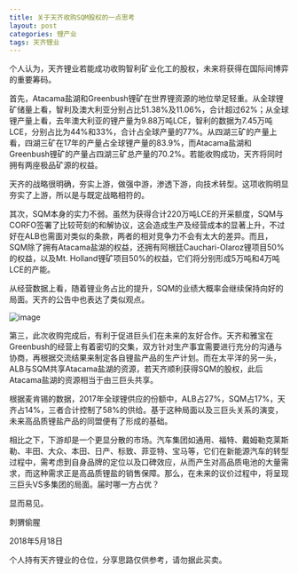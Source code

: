 ```yaml
---
title: 关于天齐收购SQM股权的一点思考
layout: post
categories: 锂产业
tags: 天齐锂业
---
```

个人认为，天齐锂业若能成功收购智利矿业化工的股权，未来将获得在国际间博弈的重要筹码。

首先，Atacama盐湖和Greenbush锂矿在世界锂资源的地位举足轻重。从全球锂矿储量上看，智利及澳大利亚分别占比51.38%及11.06%，合计超过62%；从全球锂产量上看，去年澳大利亚的锂产量为9.88万吨LCE，智利的数据为7.45万吨LCE，分别占比为44%和33%，合计占全球产量的77%。从四湖三矿的产量上看，四湖三矿在17年的产量占全球锂产量的83.9%，而Atacama盐湖和Greenbush锂矿的产量占四湖三矿总产量的70.2%。若能收购成功，天齐将同时拥有两座极品矿源的权益。

天齐的战略很明确，夯实上游，做强中游，渗透下游，向技术转型。这项收购明显夯实了上游，所以是与既定战略相符的。

其次，SQM本身的实力不弱。虽然为获得合计220万吨LCE的开采额度，SQM与CORFO签署了比较苛刻的和解协议，这会造成生产及经营成本的显著上升，不过好在ALB也需面对类似的条款，两者的相对竞争力不会有太大的差异。而且，SQM除了拥有Atacama盐湖的权益，还拥有阿根廷Cauchari-Olaroz锂项目50%的权益，以及Mt. Holland锂矿项目50%的权益，它们将分别形成5万吨和4万吨LCE的产能。

从经营数据上看，随着锂业务占比的提升，SQM的业绩大概率会继续保持向好的局面。天齐的公告中也表达了类似观点。

![image](http://upload-images.jianshu.io/upload_images/8031739-2072cf42757d2a10.jpg?imageMogr2/auto-orient/strip%7CimageView2/2/w/1240)

第三，此次收购完成后，有利于促进巨头们在未来的友好合作。天齐和雅宝在Greenbush的经营上有着密切的交集，双方针对生产事宜需要进行充分的沟通与协商，再根据交流结果来制定各自锂盐产品的生产计划。而在太平洋的另一头，ALB与SQM共享Atacama盐湖的资源，若天齐顺利获得SQM的股权，此后Atacama盐湖的资源相当于由三巨头共享。

根据麦肯锡的数据，2017年全球锂供应的份额中，ALB占27%，SQM占17%，天齐占14%，三者合计控制了58%的供给。基于这种局面以及三巨头关系的演变，未来高品质锂盐产品的同盟便有了形成的基础。

相比之下，下游却是一个更显分散的市场。汽车集团如通用、福特、戴姆勒克莱斯勒、丰田、大众、本田、日产、标致、菲亚特、宝马等，它们在新能源汽车的转型过程中，需考虑到自身品牌的定位以及口碑效应，从而产生对高品质电池的大量需求，而这种需求正是高品质锂盐的销售保障。那么，在未来的议价过程中，将呈现三巨头VS多集团的局面。届时哪一方占优？

显而易见。

刺猬偷腥

2018年5月18日

个人持有天齐锂业的仓位，分享思路仅供参考，请勿据此买卖。